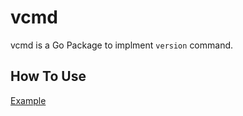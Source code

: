 # vcmd

vcmd is a Go Package to implment `version` command.

## How To Use

[Example](../cmd/hello/main.go)
